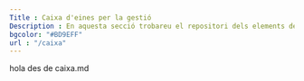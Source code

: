 ```yaml
---
Title : Caixa d'eines per la gestió
Description : En aquesta secció trobareu el repositori dels elements de treball del cap de projectes, l’arquitecte, el proveïdor i el gestor de la qualitat
bgcolor: "#BD9EFF"
url : "/caixa"
---
```

hola des de caixa.md